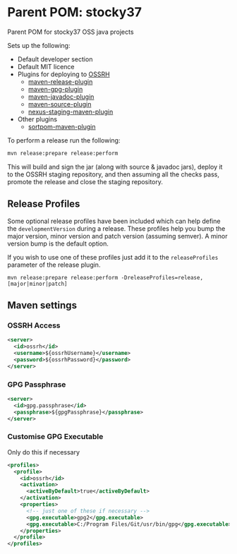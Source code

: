 # Parent POM: stocky37
Parent POM for stocky37 OSS java projects

Sets up the following:

* Default developer section
* Default MIT licence
* Plugins for deploying to [OSSRH](https://oss.sonatype.org/)
  * [maven-release-plugin](http://maven.apache.org/maven-release/maven-release-plugin/)
  * [maven-gpg-plugin](http://maven.apache.org/plugins/maven-gpg-plugin/)
  * [maven-javadoc-plugin](http://maven.apache.org/plugins/maven-javadoc-plugin/)
  * [maven-source-plugin](http://maven.apache.org/plugins/maven-source-plugin/)
  * [nexus-staging-maven-plugin](https://github.com/sonatype/nexus-maven-plugins/tree/master/staging/maven-plugin)
* Other plugins
  * [sortpom-maven-plugin](https://github.com/Ekryd/sortpom)
  
To perform a release run the following:

```bash
mvn release:prepare release:perform
```

This will build and sign the jar (along with source & javadoc jars), deploy it to the OSSRH staging repository, and
then assuming all the checks pass, promote the release and close the staging repository.

## Release Profiles

Some optional release profiles have been included which can help define the `developmentVersion` during a release.
These profiles help you bump the major version, minor version and patch version (assuming semver). A minor version bump
is the default option. 

If you wish to use one of these profiles just add it to the `releaseProfiles` parameter of the release plugin.
```
mvn release:prepare release:perform -DreleaseProfiles=release,[major|minor|patch]
```

## Maven settings

### OSSRH Access

```xml
<server>
  <id>ossrh</id>
  <username>${ossrhUsername}</username>
  <password>${ossrhPassword}</password>
</server>
```

### GPG Passphrase

```xml
<server>
  <id>gpg.passphrase</id>
  <passphrase>${gpgPassphrase}</passphrase>
</server>
```

### Customise GPG Executable

Only do this if necessary

```xml
<profiles>
  <profile>
    <id>ossrh</id>
    <activation>
      <activeByDefault>true</activeByDefault>
    </activation>
    <properties>
      <!-- just one of these if necessary -->
      <gpg.executable>gpg2</gpg.executable>
      <gpg.executable>C:/Program Files/Git/usr/bin/gpg</gpg.executable>
    </properties>
  </profile>
</profiles>
```